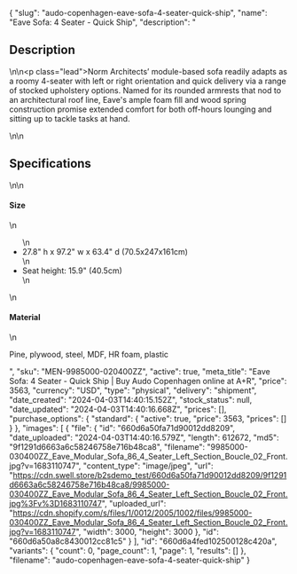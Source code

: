 {
  "slug": "audo-copenhagen-eave-sofa-4-seater-quick-ship",
  "name": "Eave Sofa: 4 Seater - Quick Ship",
  "description": "<h2>Description</h2>\n<!-- split -->\n<p class=\"lead\">Norm Architects’ module-based sofa readily adapts as a roomy 4-seater with left or right orientation and quick delivery via a range of stocked upholstery options. Named for its rounded armrests that nod to an architectural roof line, Eave's ample foam fill and wood spring construction promise extended comfort for both off-hours lounging and sitting up to tackle tasks at hand.</p>\n<!-- split -->\n<h2>Specifications</h2>\n<!-- split -->\n<h4>Size</h4>\n<ul>\n<li>27.8\" h x 97.2\" w x 63.4\" d (70.5x247x161cm)</li>\n<li>Seat height: 15.9\" (40.5cm)</li>\n</ul>\n<h4>Material</h4>\n<p>Pine, plywood, steel, MDF, HR foam, plastic</p>",
  "sku": "MEN-9985000-020400ZZ",
  "active": true,
  "meta_title": "Eave Sofa: 4 Seater - Quick Ship | Buy Audo Copenhagen online at A+R",
  "price": 3563,
  "currency": "USD",
  "type": "physical",
  "delivery": "shipment",
  "date_created": "2024-04-03T14:40:15.152Z",
  "stock_status": null,
  "date_updated": "2024-04-03T14:40:16.668Z",
  "prices": [],
  "purchase_options": {
    "standard": {
      "active": true,
      "price": 3563,
      "prices": []
    }
  },
  "images": [
    {
      "file": {
        "id": "660d6a50fa71d90012dd8209",
        "date_uploaded": "2024-04-03T14:40:16.579Z",
        "length": 612672,
        "md5": "9f1291d6663a6c58246758e716b48ca8",
        "filename": "9985000-030400ZZ_Eave_Modular_Sofa_86_4_Seater_Left_Section_Boucle_02_Front.jpg?v=1683110747",
        "content_type": "image/jpeg",
        "url": "https://cdn.swell.store/b2sdemo_test/660d6a50fa71d90012dd8209/9f1291d6663a6c58246758e716b48ca8/9985000-030400ZZ_Eave_Modular_Sofa_86_4_Seater_Left_Section_Boucle_02_Front.jpg%3Fv%3D1683110747",
        "uploaded_url": "https://cdn.shopify.com/s/files/1/0012/2005/1002/files/9985000-030400ZZ_Eave_Modular_Sofa_86_4_Seater_Left_Section_Boucle_02_Front.jpg?v=1683110747",
        "width": 3000,
        "height": 3000
      },
      "id": "660d6a50a8c8430012cc81c5"
    }
  ],
  "id": "660d6a4fed102500128c420a",
  "variants": {
    "count": 0,
    "page_count": 1,
    "page": 1,
    "results": []
  },
  "filename": "audo-copenhagen-eave-sofa-4-seater-quick-ship"
}